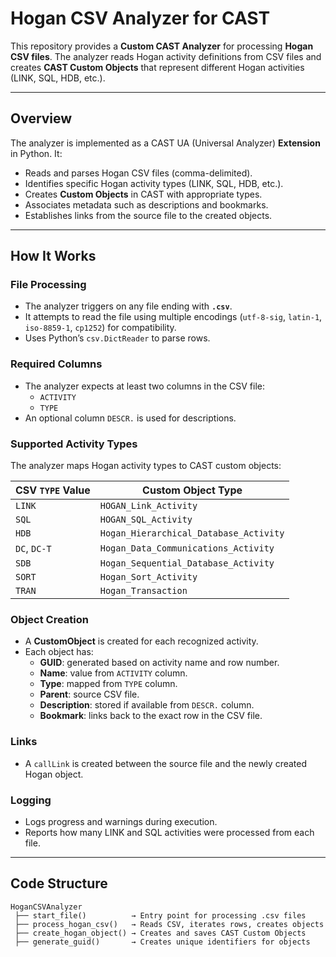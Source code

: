# Hogan CSV Analyzer for CAST

This repository provides a **Custom CAST Analyzer** for processing **Hogan CSV files**. The analyzer reads Hogan activity definitions from CSV files and creates **CAST Custom Objects** that represent different Hogan activities (LINK, SQL, HDB, etc.).

---

## Overview

The analyzer is implemented as a CAST UA (Universal Analyzer) **Extension** in Python. It:

- Reads and parses Hogan CSV files (comma-delimited).
- Identifies specific Hogan activity types (LINK, SQL, HDB, etc.).
- Creates **Custom Objects** in CAST with appropriate types.
- Associates metadata such as descriptions and bookmarks.
- Establishes links from the source file to the created objects.

---

## How It Works

### File Processing
- The analyzer triggers on any file ending with **`.csv`**.
- It attempts to read the file using multiple encodings (`utf-8-sig`, `latin-1`, `iso-8859-1`, `cp1252`) for compatibility.
- Uses Python’s `csv.DictReader` to parse rows.

### Required Columns
- The analyzer expects at least two columns in the CSV file:
  - `ACTIVITY`
  - `TYPE`
- An optional column `DESCR.` is used for descriptions.

### Supported Activity Types
The analyzer maps Hogan activity types to CAST custom objects:

| CSV `TYPE` Value | Custom Object Type |
|------------------|---------------------|
| `LINK`           | `HOGAN_Link_Activity` |
| `SQL`            | `HOGAN_SQL_Activity` |
| `HDB`            | `Hogan_Hierarchical_Database_Activity` |
| `DC`, `DC-T`     | `Hogan_Data_Communications_Activity` |
| `SDB`            | `Hogan_Sequential_Database_Activity` |
| `SORT`           | `Hogan_Sort_Activity` |
| `TRAN`           | `Hogan_Transaction` |

### Object Creation
- A **CustomObject** is created for each recognized activity.
- Each object has:
  - **GUID**: generated based on activity name and row number.
  - **Name**: value from `ACTIVITY` column.
  - **Type**: mapped from `TYPE` column.
  - **Parent**: source CSV file.
  - **Description**: stored if available from `DESCR.` column.
  - **Bookmark**: links back to the exact row in the CSV file.

### Links
- A `callLink` is created between the source file and the newly created Hogan object.

### Logging
- Logs progress and warnings during execution.
- Reports how many LINK and SQL activities were processed from each file.

---

## Code Structure

```plaintext
HoganCSVAnalyzer
 ├── start_file()          → Entry point for processing .csv files
 ├── process_hogan_csv()   → Reads CSV, iterates rows, creates objects
 ├── create_hogan_object() → Creates and saves CAST Custom Objects
 ├── generate_guid()       → Creates unique identifiers for objects
